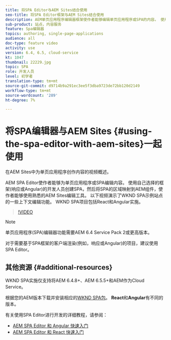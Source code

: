 ```yaml
---
title: 将SPA Editor与AEM Sites结合使用
seo-title: 将SPA Editor框架与AEM Sites结合使用
description: AEM单页应用程序编辑器框架使作者能够编辑单页应用程序或SPA的内容。 使用React或Angular框架的开发人员创建SPA，然后将SPA的区域映射到AEM组件，使作者能够使用熟悉的AEM Sites编辑工具。
sub-product: 站点，内容服务
feature: Spa编辑器
topics: authoring, single-page-applications
audience: all
doc-type: feature video
activity: use
version: 6.4, 6.5, cloud-service
kt: 1047
thumbnail: 22229.jpg
topic: SPA
role: 开发人员
level: 初学者
translation-type: tm+mt
source-git-commit: d9714b9a291ec3ee5f3dba9723de72bb120d2149
workflow-type: tm+mt
source-wordcount: '289'
ht-degree: 7%

---
```



# 将SPA编辑器与AEM Sites {#using-the-spa-editor-with-aem-sites}一起使用

在AEM Sites中为单页应用程序创作内容的视频概述。

AEM SPA Editor使作者能够为单页应用程序或SPA编辑内容。 使用自己选择的框架(响应或Angular)的开发人员创建SPA，然后将SPA的区域映射到AEM组件，使作者能够使用熟悉的AEM Sites编辑工具。 以下视频演示了WKND SPA示例站点的一些上下文编辑功能。 WKND SPA项目包括React和Angular实施。

>[!VIDEO](https://video.tv.adobe.com/v/22229?quality=12&learn=on)

>[!NOTE]
>
> 单页应用程序(SPA)编辑器功能需要AEM 6.4 Service Pack 2或更高版本。
>
> 对于需要基于SPA框架的客户端渲染(例如，响应或Angular)的项目，建议使用SPA Editor。

## 其他资源 {#additional-resources}

WKND SPA实施仅支持将AEM 6.4.8+、AEM 6.5.5+和AEM作为Cloud Service。

根据您的AEM版本下载并安装相应的[WKND SPA包](https://github.com/adobe/aem-guides-wknd-spa/releases)。 **React**&#x200B;和&#x200B;**Angular**&#x200B;有不同的版本。

有关使用SPA Editor进行开发的详细教程，请参阅：

* [AEM SPA Editor 和 Angular 快速入门](https://docs.adobe.com/content/help/en/experience-manager-learn/spa-angular-tutorial/overview.html)
* [AEM SPA Editor 和 React 快速入门](https://docs.adobe.com/content/help/en/experience-manager-learn/spa-react-tutorial/overview.html)
